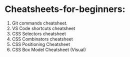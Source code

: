 # Cheatsheets-for-beginners:
1. Git commands cheatsheet.
2. VS Code shortcuts cheatsheet
3. CSS Selectors cheatsheet
4. CSS Combinators cheatsheet
5. CSS Positioning Cheatsheet
6. CSS Box Model Cheatsheet (Visual)
